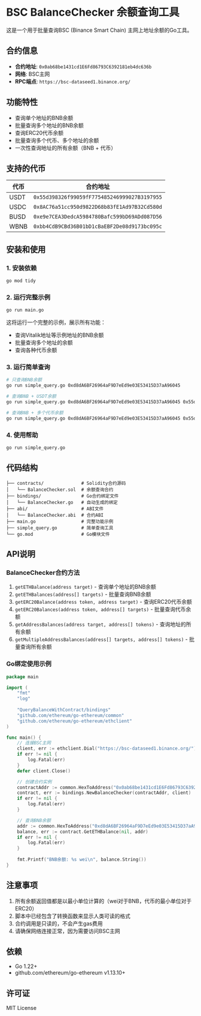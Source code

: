 # BSC BalanceChecker 余额查询工具

这是一个用于批量查询BSC (Binance Smart Chain) 主网上地址余额的Go工具。

## 合约信息

- **合约地址**: `0x0ab68be1431cd1E6Fd86793C6392181eb4dc636b`
- **网络**: BSC主网
- **RPC端点**: `https://bsc-dataseed1.binance.org/`

## 功能特性

- 查询单个地址的BNB余额
- 批量查询多个地址的BNB余额
- 查询ERC20代币余额
- 批量查询多个代币、多个地址的余额
- 一次性查询地址的所有余额（BNB + 代币）

## 支持的代币

| 代币 | 合约地址 |
|------|----------|
| USDT | `0x55d398326f99059fF775485246999027B3197955` |
| USDC | `0x8AC76a51cc950d9822D68b83fE1Ad97B32Cd580d` |
| BUSD | `0xe9e7CEA3DedcA5984780Bafc599bD69ADd087D56` |
| WBNB | `0xbb4CdB9CBd36B01bD1cBaEBF2De08d9173bc095c` |

## 安装和使用

### 1. 安装依赖

```bash
go mod tidy
```

### 2. 运行完整示例

```bash
go run main.go
```

这将运行一个完整的示例，展示所有功能：
- 查询Vitalik地址等示例地址的BNB余额
- 批量查询多个地址的余额
- 查询各种代币余额

### 3. 运行简单查询

```bash
# 只查询BNB余额
go run simple_query.go 0xd8dA6BF26964aF9D7eEd9e03E53415D37aA96045

# 查询BNB + USDT余额
go run simple_query.go 0xd8dA6BF26964aF9D7eEd9e03E53415D37aA96045 0x55d398326f99059fF775485246999027B3197955

# 查询BNB + 多个代币余额
go run simple_query.go 0xd8dA6BF26964aF9D7eEd9e03E53415D37aA96045 0x55d398326f99059fF775485246999027B3197955 0x8AC76a51cc950d9822D68b83fE1Ad97B32Cd580d
```

### 4. 使用帮助

```bash
go run simple_query.go
```

## 代码结构

```
├── contracts/              # Solidity合约源码
│   └── BalanceChecker.sol  # 余额查询合约
├── bindings/               # Go合约绑定文件
│   └── BalanceChecker.go   # 自动生成的绑定
├── abi/                    # ABI文件
│   └── BalanceChecker.abi  # 合约ABI
├── main.go                 # 完整功能示例
├── simple_query.go         # 简单查询工具
└── go.mod                  # Go模块文件
```

## API说明

### BalanceChecker合约方法

1. `getETHBalance(address target)` - 查询单个地址的BNB余额
2. `getETHBalances(address[] targets)` - 批量查询BNB余额
3. `getERC20Balance(address token, address target)` - 查询ERC20代币余额
4. `getERC20Balances(address token, address[] targets)` - 批量查询代币余额
5. `getAddressBalances(address target, address[] tokens)` - 查询地址的所有余额
6. `getMultipleAddressBalances(address[] targets, address[] tokens)` - 批量查询所有余额

### Go绑定使用示例

```go
package main

import (
    "fmt"
    "log"
    
    "QueryBalanceWithContract/bindings"
    "github.com/ethereum/go-ethereum/common"
    "github.com/ethereum/go-ethereum/ethclient"
)

func main() {
    // 连接BSC主网
    client, err := ethclient.Dial("https://bsc-dataseed1.binance.org/")
    if err != nil {
        log.Fatal(err)
    }
    defer client.Close()

    // 创建合约实例
    contractAddr := common.HexToAddress("0x0ab68be1431cd1E6Fd86793C6392181eb4dc636b")
    contract, err := bindings.NewBalanceChecker(contractAddr, client)
    if err != nil {
        log.Fatal(err)
    }

    // 查询BNB余额
    addr := common.HexToAddress("0xd8dA6BF26964aF9D7eEd9e03E53415D37aA96045")
    balance, err := contract.GetETHBalance(nil, addr)
    if err != nil {
        log.Fatal(err)
    }
    
    fmt.Printf("BNB余额: %s wei\n", balance.String())
}
```

## 注意事项

1. 所有余额返回值都是以最小单位计算的（wei对于BNB，代币的最小单位对于ERC20）
2. 脚本中已经包含了转换函数来显示人类可读的格式
3. 合约调用是只读的，不会产生gas费用
4. 请确保网络连接正常，因为需要访问BSC主网

## 依赖

- Go 1.22+
- github.com/ethereum/go-ethereum v1.13.10+

## 许可证

MIT License
